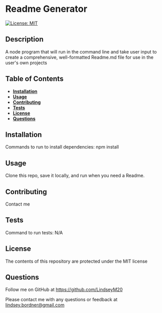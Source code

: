 # Readme Generator
  
  [![License: MIT](https://img.shields.io/badge/License-MIT-yellow.svg)](https://opensource.org/licenses/MIT)

  ## Description
  A node program that will run in the command line and take user input to create a comprehensive, well-formatted Readme.md file for use in the user's own projects

  ## Table of Contents
  * [**Installation**](#installation)
  * [**Usage**](#usage)
  * [**Contributing**](#contributing)
  * [**Tests**](#tests)
  * [**License**](#license)
  * [**Questions**](#questions)

  ## Installation
  Commands to run to install dependencies: npm install

  ## Usage
  Clone this repo, save it locally, and run when you need a Readme.

  ## Contributing
  Contact me

  ## Tests
  Command to run tests: N/A

  ## License
  The contents of this repository are protected under the MIT license

  ## Questions
  Follow me on GitHub at https://github.com/LindseyM20

  Please contact me with any questions or feedback at lindsey.bordner@gmail.com 
